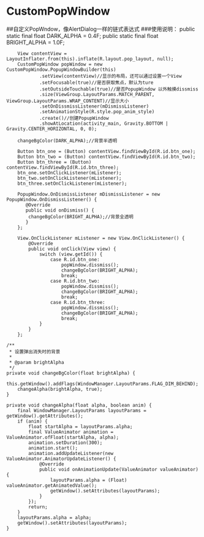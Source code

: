 # CustomPopWindow
##自定义PopWndow，像AlertDialog一样的链式表达式
###使用说明：
        public static final float DARK_ALPHA = 0.4F;
        public static final float BRIGHT_ALPHA = 1.0F;

        View contentView = LayoutInflater.from(this).inflate(R.layout.pop_layout, null);
        CustomPopWindow popWindow = new CustomPopWindow.PopupWindowBuilder(this)
                .setView(contentView)//显示的布局，还可以通过设置一个View
                .setFocusable(true)//是否获取焦点，默认为ture
                .setOutsideTouchable(true)//是否PopupWindow 以外触摸dissmiss
                .size(ViewGroup.LayoutParams.MATCH_PARENT, ViewGroup.LayoutParams.WRAP_CONTENT)//显示大小
                .setOnDissmissListener(mDismissListener)
                .setAnimationStyle(R.style.pop_anim_style)
                .create()//创建PopupWindow
                .showAtLocation(activity_main, Gravity.BOTTOM | Gravity.CENTER_HORIZONTAL, 0, 0);
                
        changeBgColor(DARK_ALPHA);//背景半透明
                
        Button btn_one = (Button) contentView.findViewById(R.id.btn_one);
        Button btn_two = (Button) contentView.findViewById(R.id.btn_two);
        Button btn_three = (Button) contentView.findViewById(R.id.btn_three);
        btn_one.setOnClickListener(mListener);
        btn_two.setOnClickListener(mListener);
        btn_three.setOnClickListener(mListener);
        
        PopupWindow.OnDismissListener mDismissListener = new PopupWindow.OnDismissListener() {
           @Override
           public void onDismiss() {
            changeBgColor(BRIGHT_ALPHA);//背景全透明
           }
        };
        
        View.OnClickListener mListener = new View.OnClickListener() {
            @Override
            public void onClick(View view) {
                switch (view.getId()) {
                    case R.id.btn_one:
                        popWindow.dissmiss();
                        changeBgColor(BRIGHT_ALPHA);
                        break;
                    case R.id.btn_two:
                        popWindow.dissmiss();
                        changeBgColor(BRIGHT_ALPHA);
                        break;
                    case R.id.btn_three:
                        popWindow.dissmiss();
                        changeBgColor(BRIGHT_ALPHA);
                        break;
                }
            }
        };
        
    /**
     * 设置弹出消失时的背景
     *
     * @param brightAlpha
     */
    private void changeBgColor(float brightAlpha) {
        this.getWindow().addFlags(WindowManager.LayoutParams.FLAG_DIM_BEHIND);
        changeAlpha(brightAlpha, true);
    }

    private void changeAlpha(float alpha, boolean anim) {
        final WindowManager.LayoutParams layoutParams = getWindow().getAttributes();
        if (anim) {
            float startAlpha = layoutParams.alpha;
            final ValueAnimator animation = ValueAnimator.ofFloat(startAlpha, alpha);
            animation.setDuration(300);
            animation.start();
            animation.addUpdateListener(new ValueAnimator.AnimatorUpdateListener() {
                @Override
                public void onAnimationUpdate(ValueAnimator valueAnimator) {
                    layoutParams.alpha = (Float) valueAnimator.getAnimatedValue();
                    getWindow().setAttributes(layoutParams);
                }
            });
            return;
        }
        layoutParams.alpha = alpha;
        getWindow().setAttributes(layoutParams);
    }
